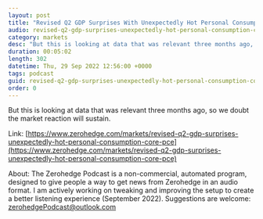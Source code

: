 ```yaml
---
layout: post
title: "Revised Q2 GDP Surprises With Unexpectedly Hot Personal Consumption, Core PCE"
audio: revised-q2-gdp-surprises-unexpectedly-hot-personal-consumption-core-pce-0
category: markets
desc: "But this is looking at data that was relevant three months ago, so we doubt the market reaction will sustain."
duration: 00:05:02
length: 302
datetime: Thu, 29 Sep 2022 12:56:00 +0000
tags: podcast
guid: revised-q2-gdp-surprises-unexpectedly-hot-personal-consumption-core-pce-0
order: 0
---
```

But this is looking at data that was relevant three months ago, so we doubt the market reaction will sustain.

Link: [https://www.zerohedge.com/markets/revised-q2-gdp-surprises-unexpectedly-hot-personal-consumption-core-pce](https://www.zerohedge.com/markets/revised-q2-gdp-surprises-unexpectedly-hot-personal-consumption-core-pce)

About: The Zerohedge Podcast is a non-commercial, automated program, designed to give people a way to get news from Zerohedge in an audio format.  I am actively working on tweaking and improving the setup to create a better listening experience (September 2022).  Suggestions are welcome: [zerohedgePodcast@outlook.com](mailto:zerohedgePodcast@outlook.com)